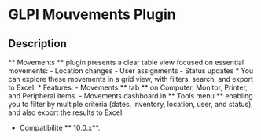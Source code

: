 # GLPI Mouvements Plugin

## Description
** Movements ** plugin presents a clear table view focused on essential movements:
         - Location changes
         - User assignments
         - Status updates
    * You can explore these movements in a grid view, with filters, search, and export to Excel.
    * Features:
         - Movements ** tab ** on Computer, Monitor, Printer, and Peripheral items.
         - Movements dashboard in ** Tools menu ** enabling you to filter by multiple criteria (dates, inventory, location, user, and status), and also export the results to Excel.

- Compatibilité ** 10.0.x**.






